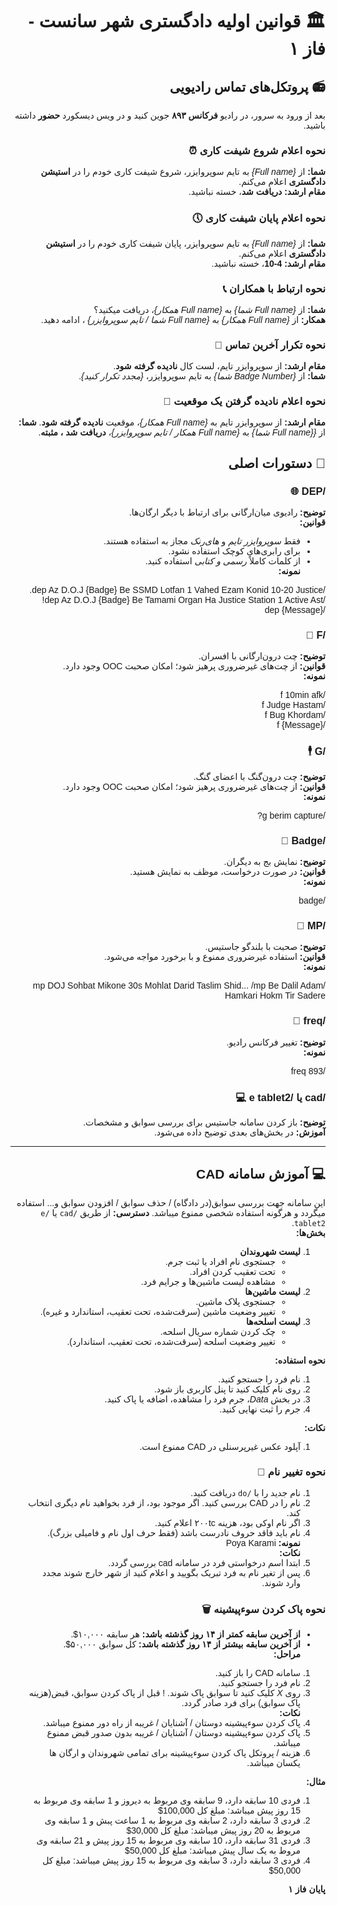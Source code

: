 <div dir="rtl" style="text-align: right; font-family: 'Vazir', 'Arial', sans-serif;">

# 🏛️ **قوانین اولیه دادگستری شهر سانست - فاز ۱**

## 📻 **پروتکل‌های تماس رادیویی**

 بعد از ورود به سرور، در رادیو **فرکانس ۸۹۳** جوین کنید و در ویس دیسکورد **حضور** داشته باشید.


### **نحوه اعلام شروع شیفت کاری** ⏰  
**شما:** از _{Full name}_ به تایم سوپروایزر، شروع شیفت کاری خودم را در **استیشن دادگستری** اعلام می‌کنم.    
**مقام ارشد:** **دریافت شد**، خسته نباشید.

### **نحوه اعلام پایان شیفت کاری** 🕔  
**شما:** از _{Full name}_ به تایم سوپروایزر، پایان شیفت کاری خودم را در **استیشن دادگستری** اعلام می‌کنم.  
**مقام ارشد:** **4-10**، خسته نباشید.

### **نحوه ارتباط با همکاران** 📞  
**شما:** از _{Full name شما}_ به _{Full name همکار}_، دریافت میکنید؟  
**همکار:** از _{Full name همکار}_ به _{Full name شما / تایم سوپروایزر}_ ، ادامه دهید.

### **نحوه تکرار آخرین تماس** 🔁  
**مقام ارشد:** از سوپروایزر تایم، لست کال **نادیده گرفته شود**.  
**شما:** از _{Badge Number شما}_ به تایم سوپروایزر، _{مجدد تکرار کنید}_.

### **نحوه اعلام نادیده گرفتن یک موقعیت** 🚫  
**مقام ارشد:** از سوپروایزر تایم به _{Full name همکار}_، موقعیت **نادیده گرفته شود**.
**شما:** از _{{Full name شما}_ به _{Full name همکار / تایم سوپروایزر}_، **دریافت شد ، مثبته**.



## 📜 **دستورات اصلی**

### **/DEP** 🌐  
**توضیح:** رادیوی میان‌ارگانی برای ارتباط با دیگر ارگان‌ها.  
**قوانین:**  
- فقط *سوپروایزر تایم* و *های‌رنک* مجاز به استفاده هستند.  
- برای رابری‌های کوچک استفاده نشود.  
- از کلمات کاملاً *رسمی و کتابی* استفاده کنید.  
**نمونه:**  

/dep Az D.O.J {Badge} Be SSMD Lotfan 1 Vahed Ezam Konid 10-20 Justice.       
/dep Az D.O.J {Badge} Be Tamami Organ Ha Justice Station 1 Active Ast!   
/dep {Message}


### **/F** 💬  
**توضیح:** چت درون‌ارگانی با افسران.  
**قوانین:** از چت‌های غیرضروری پرهیز شود؛ امکان صحبت OOC وجود دارد.  
**نمونه:**  

/f 10min afk  
/f Judge Hastam  
/f Bug Khordam    
/f {Message}



### **/G** 🕴️  
**توضیح:** چت درون‌گنگ با اعضای گنگ.  
**قوانین:** از چت‌های غیرضروری پرهیز شود؛ امکان صحبت OOC وجود دارد.  
**نمونه:**  

/g berim capture?


### **/Badge** 🛂  
**توضیح:** نمایش بج به دیگران.  
**قوانین:** در صورت درخواست، موظف به نمایش هستید.  
**نمونه:**  

/badge


### **/MP** 📢  
**توضیح:** صحبت با بلندگو جاستیس.  
**قوانین:** استفاده غیرضروری ممنوع و با برخورد مواجه می‌شود.  
**نمونه:**  

/mp DOJ Sohbat Mikone 30s Mohlat Darid Taslim Shid... /mp Be Dalil Adam Hamkari Hokm Tir Sadere


### **/freq** 📡  
**توضیح:** تغییر فرکانس رادیو.  
**نمونه:**  

/freq 893


### **/cad یا /e tablet2** 💻  
**توضیح:** باز کردن سامانه جاستیس برای بررسی سوابق و مشخصات.  
**آموزش:** در بخش‌های بعدی توضیح داده می‌شود.

---

## 💻 **آموزش سامانه CAD**
این سامانه جهت بررسی سوابق(در دادگاه) / حذف سوابق / افزودن سوابق و... استفاده میگردد و هرگونه استفاده شخصی ممنوع میباشد.
**دسترسی:** از طریق `/cad` یا `/e tablet2`.  
**بخش‌ها:**  
1. **لیست شهروندان**  
   - جستجوی نام افراد یا ثبت جرم.  
   - تحت تعقیب کردن افراد.  
   - مشاهده لیست ماشین‌ها و جرایم فرد.  
2. **لیست ماشین‌ها**  
   - جستجوی پلاک ماشین.  
   - تغییر وضعیت ماشین (سرقت‌شده، تحت تعقیب، استاندارد و غیره).  
3. **لیست اسلحه‌ها**  
   - چک کردن شماره سریال اسلحه.  
   - تغییر وضعیت اسلحه (سرقت‌شده، تحت تعقیب، استاندارد).  

**نحوه استفاده:**  
1. نام فرد را جستجو کنید.  
2. روی نام کلیک کنید تا پنل کاربری باز شود.  
3. در بخش *Data*، جرم فرد را مشاهده، اضافه یا پاک کنید.  
4. جرم را ثبت نهایی کنید.  

**نکات:** 
1. آپلود عکس غیرپرسنلی در CAD ممنوع است.

### **نحوه تغییر نام** 📛  
1. نام جدید را با `/do` دریافت کنید.  
2. نام را در CAD بررسی کنید. اگر موجود بود، از فرد بخواهید نام دیگری انتخاب کند.  
3. اگر نام اوکی بود، هزینه ۲۰۰tc اعلام کنید.  
4. نام باید فاقد حروف نادرست باشد (فقط حرف اول نام و فامیلی بزرگ).  
**نمونه:** Poya Karami  
**نکات:**
1. ابتدا اسم درخواستی فرد در سامانه cad بررسی گردد.
2. پس از تغیر نام به فرد تبریک بگویید و اعلام کنید از شهر خارج شوند مجدد وارد شوند.


### **نحوه پاک کردن سوءپیشینه** 🗑️  
- **از آخرین سابقه کمتر از ۱۴ روز گذشته باشد:** هر سابقه ۱۰,۰۰۰$.  
- **از آخرین سابقه بیشتر از ۱۴ روز گذشته باشد:** کل سوابق ۵۰,۰۰۰$.  
**مراحل:**  
1. سامانه CAD را باز کنید.  
2. نام فرد را جستجو کنید.  
3. روی *X* کلیک کنید تا سوابق پاک شوند.
! قبل از پاک کردن سوابق، قبض(هزینه پاک سوابق) برای فرد صادر گردد.     
**نکات:**   
1. پاک کردن سوءپیشینه دوستان / آشنایان / غریبه از راه دور ممنوع میباشد.
2. پاک کردن سوءپیشینه دوستان / آشنایان / غریبه بدون صدور قبض ممنوع میباشد.
3. هزینه / پروتکل پاک کردن سوءپیشینه برای تمامی شهروندان و ارگان ها یکسان میباشد.

**مثال:**     
1. فردی 10 سابقه دارد، 9 سابقه وی مربوط به دیروز و 1 سابقه وی مربوط به 15 روز پیش میباشد: مبلغ کل 100,000$ 
2. فردی 3 سابقه دارد، 2 سابقه وی مربوط به 1 ساعت پبش و 1 سابقه وی مربوط به 20 روز پیش میباشد: مبلغ کل 30,000$
3. فردی 31 سابقه دارد، 10 سابقه وی مربوط به 15 روز پیش و 21 سابقه وی مروط به یک سال پیش میباشد: مبلغ کل 50,000$ 
4. فردی 3 سابقه دارد، 3 سابقه وی مربوط به 15 روز پیش میباشد: مبلغ کل 50,000$ 


**پایان فاز ۱**  
</div>
